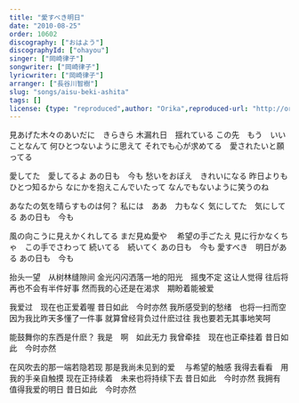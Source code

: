 ```yaml
---
title: "愛すべき明日"
date: "2010-08-25"
order: 10602
discography: ["おはよう"]
discographyId: ["ohayou"]
singer: ["岡崎律子"]
songwriter: ["岡崎律子"]
lyricwriter: ["岡崎律子"]
arranger: ["長谷川智樹"]
slug: "songs/aisu-beki-ashita"
tags: []
license: {type: "reproduced",author: "Orika",reproduced-url: "http://orikamushi.myweb.hinet.net/",reproduced-website: "織歌蟲網站"}
---
```


見あげた木々のあいだに　きらきら 
木漏れ日　揺れている 
この先　もう　いいことなんて
 何ひとつないように思えて 
それでも心が求めてる　愛されたいと願ってる 

愛してた　愛してるよ あの日も　今も 
愁いをおぼえ　きれいになる 昨日よりも　
ひとつ知るから 
なにかを抱えこんでいたって 
なんでもないように笑うのね 

あなたの気を晴らすものは何？ 
私には　ああ　力もなく 
気にしてた　気にしてる あの日も　今も 

風の向こうに見えかくれしてる まだ見ぬ愛や　
希望の手ごたえ 見に行かなくちゃ　この手でさわって 
続いてる　続いてく あの日も　今も 
愛すべき　明日がある あの日も　今も

抬头一望　从树林缝隙间 
金光闪闪洒落一地的阳光　摇曳不定 
这让人觉得 
往后将再也不会有半件好事 
然而我的心还是在渴求　期盼着能被爱 

我爱过　现在也正爱着喔 昔日如此　今时亦然 
我所感受到的愁绪　也将一扫而空 
因为我比昨天多懂了一件事 
就算曾经背负过什麽过往 
我也要若无其事地笑呵 

能鼓舞你的东西是什麽？
 我是　啊　如此无力 
我曾牵挂　现在也正牵挂着 昔日如此　今时亦然 

在风吹去的那一端若隐若现 那是我尚未见到的爱　
与希望的触感 我得去看看　用我的手亲自触摸 
现在正持续着　未来也将持续下去 昔日如此　今时亦然 
我拥有　值得我爱的明日 昔日如此　今时亦然
